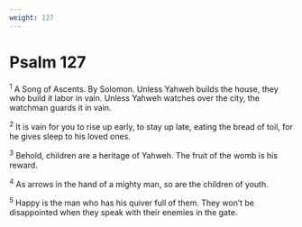 ```yaml
---
weight: 127
---
```


# Psalm 127

<sup>1</sup> A Song of Ascents. By Solomon. Unless Yahweh builds the house, they who build it labor in vain. Unless Yahweh watches over the city, the watchman guards it in vain. 

<sup>2</sup> It is vain for you to rise up early, to stay up late, eating the bread of toil, for he gives sleep to his loved ones. 

<sup>3</sup> Behold, children are a heritage of Yahweh. The fruit of the womb is his reward. 

<sup>4</sup> As arrows in the hand of a mighty man, so are the children of youth. 

<sup>5</sup> Happy is the man who has his quiver full of them. They won’t be disappointed when they speak with their enemies in the gate. 


